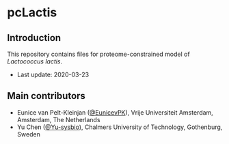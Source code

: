 pcLactis
===============

Introduction
------------

This repository contains files for proteome-constrained model of _Lactococcus lactis_.

* Last update: 2020-03-23


Main contributors
-------------------------------

* Eunice van Pelt-Kleinjan ([@EunicevPK](https://github.com/EunicevPK)), Vrije Universiteit Amsterdam, Amsterdam, The Netherlands
* Yu Chen ([@Yu-sysbio](https://github.com/Yu-sysbio)), Chalmers University of Technology, Gothenburg, Sweden

